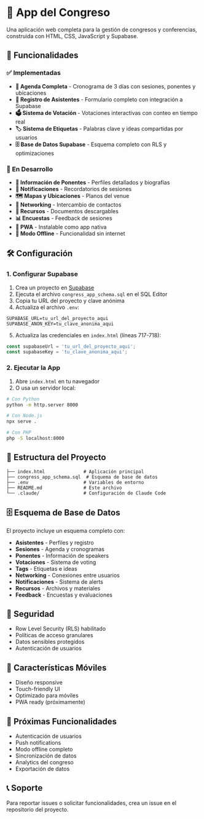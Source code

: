 # 🎉 App del Congreso

Una aplicación web completa para la gestión de congresos y conferencias, construida con HTML, CSS, JavaScript y Supabase.

## 🚀 Funcionalidades

### ✅ Implementadas
- **📅 Agenda Completa** - Cronograma de 3 días con sesiones, ponentes y ubicaciones
- **📝 Registro de Asistentes** - Formulario completo con integración a Supabase
- **🗳️ Sistema de Votación** - Votaciones interactivas con conteo en tiempo real
- **🏷️ Sistema de Etiquetas** - Palabras clave y ideas compartidas por usuarios
- **🗄️ Base de Datos Supabase** - Esquema completo con RLS y optimizaciones

### 🔄 En Desarrollo
- **👥 Información de Ponentes** - Perfiles detallados y biografías
- **🔔 Notificaciones** - Recordatorios de sesiones
- **🗺️ Mapas y Ubicaciones** - Planos del venue
- **🤝 Networking** - Intercambio de contactos
- **📎 Recursos** - Documentos descargables
- **📊 Encuestas** - Feedback de sesiones
- **📱 PWA** - Instalable como app nativa
- **🔄 Modo Offline** - Funcionalidad sin internet

## 🛠️ Configuración

### 1. Configurar Supabase

1. Crea un proyecto en [Supabase](https://supabase.com)
2. Ejecuta el archivo `congress_app_schema.sql` en el SQL Editor
3. Copia tu URL del proyecto y clave anónima
4. Actualiza el archivo `.env`:

```env
SUPABASE_URL=tu_url_del_proyecto_aqui
SUPABASE_ANON_KEY=tu_clave_anonima_aqui
```

5. Actualiza las credenciales en `index.html` (líneas 717-718):

```javascript
const supabaseUrl = 'tu_url_del_proyecto_aqui';
const supabaseKey = 'tu_clave_anonima_aqui';
```

### 2. Ejecutar la App

1. Abre `index.html` en tu navegador
2. O usa un servidor local:

```bash
# Con Python
python -m http.server 8000

# Con Node.js
npx serve .

# Con PHP
php -S localhost:8000
```

## 📁 Estructura del Proyecto

```
├── index.html              # Aplicación principal
├── congress_app_schema.sql  # Esquema de base de datos
├── .env                    # Variables de entorno
├── README.md               # Este archivo
└── .claude/                # Configuración de Claude Code
```

## 🗄️ Esquema de Base de Datos

El proyecto incluye un esquema completo con:

- **Asistentes** - Perfiles y registro
- **Sesiones** - Agenda y cronogramas
- **Ponentes** - Información de speakers
- **Votaciones** - Sistema de voting
- **Tags** - Etiquetas e ideas
- **Networking** - Conexiones entre usuarios
- **Notificaciones** - Sistema de alerts
- **Recursos** - Archivos y materiales
- **Feedback** - Encuestas y evaluaciones

## 🔐 Seguridad

- Row Level Security (RLS) habilitado
- Políticas de acceso granulares
- Datos sensibles protegidos
- Autenticación de usuarios

## 📱 Características Móviles

- Diseño responsive
- Touch-friendly UI
- Optimizado para móviles
- PWA ready (próximamente)

## 🚀 Próximas Funcionalidades

- Autenticación de usuarios
- Push notifications
- Modo offline completo
- Sincronización de datos
- Analytics del congreso
- Exportación de datos

## 📞 Soporte

Para reportar issues o solicitar funcionalidades, crea un issue en el repositorio del proyecto.